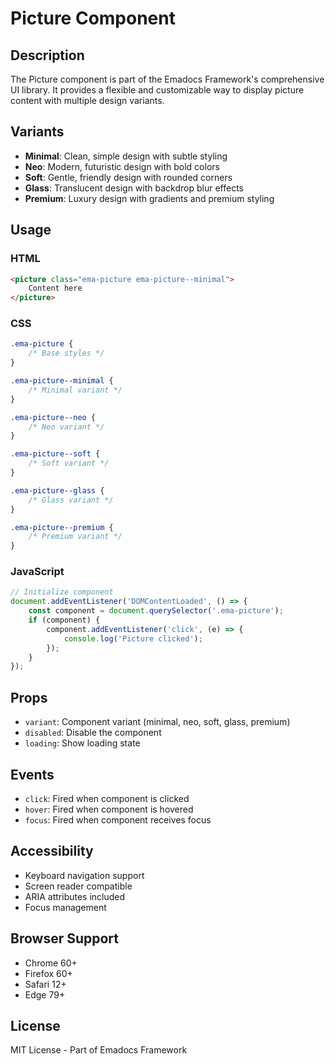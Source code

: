# Picture Component

## Description
The Picture component is part of the Emadocs Framework's comprehensive UI library. It provides a flexible and customizable way to display picture content with multiple design variants.

## Variants
- **Minimal**: Clean, simple design with subtle styling
- **Neo**: Modern, futuristic design with bold colors
- **Soft**: Gentle, friendly design with rounded corners
- **Glass**: Translucent design with backdrop blur effects
- **Premium**: Luxury design with gradients and premium styling

## Usage

### HTML
```html
<picture class="ema-picture ema-picture--minimal">
    Content here
</picture>
```

### CSS
```css
.ema-picture {
    /* Base styles */
}

.ema-picture--minimal {
    /* Minimal variant */
}

.ema-picture--neo {
    /* Neo variant */
}

.ema-picture--soft {
    /* Soft variant */
}

.ema-picture--glass {
    /* Glass variant */
}

.ema-picture--premium {
    /* Premium variant */
}
```

### JavaScript
```javascript
// Initialize component
document.addEventListener('DOMContentLoaded', () => {
    const component = document.querySelector('.ema-picture');
    if (component) {
        component.addEventListener('click', (e) => {
            console.log('Picture clicked');
        });
    }
});
```

## Props
- `variant`: Component variant (minimal, neo, soft, glass, premium)
- `disabled`: Disable the component
- `loading`: Show loading state

## Events
- `click`: Fired when component is clicked
- `hover`: Fired when component is hovered
- `focus`: Fired when component receives focus

## Accessibility
- Keyboard navigation support
- Screen reader compatible
- ARIA attributes included
- Focus management

## Browser Support
- Chrome 60+
- Firefox 60+
- Safari 12+
- Edge 79+

## License
MIT License - Part of Emadocs Framework
